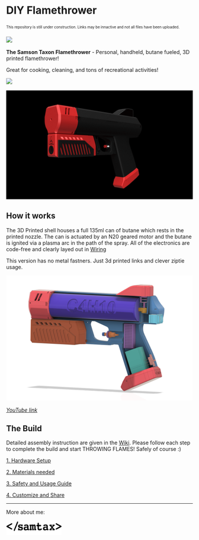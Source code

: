 # DIY Flamethrower
<sub><sup>This repository is still under construction. Links may be innactive and not all files have been uploaded.</sup></sub>

![](Media/Logo.jpg)  

**The Samson Taxon Flamethrower**  - Personal, handheld, butane fueled, 3D printed flamethrower!

Great for cooking, cleaning, and tons of recreational activities! 

![](Media/marshmallow.gif)

![](Media/turn2.gif)  

## How it works
The 3D Printed shell houses a full 135ml can of butane which rests in the printed nozzle. The can is actuated by an N20 geared motor and the butane is ignited via a plasma arc in the path of the spray. All of the electronics are code-free and clearly layed out in [Wiring]()

This version has no metal fastners. Just 3d printed links and clever ziptie usage.

![](Media/color-split.png) 

*[YouTube link]()*

## The Build
Detailed assembly instruction are given in the [Wiki](). Please follow each step to complete the build and start THROWING FLAMES! Safely of course :)

[1. Hardware Setup](https://github.com/SamsonTaxon/flamethrower/wiki/Hardware-Setup)

[2. Materials needed](https://github.com/SamsonTaxon/flamethrower/wiki/Materials)

[3. Safety and Usage Guide]()

[4. Customize and Share]()


---
More about me:

<a href="https://www.samsontaxon.com/" target="_blank"><img src="Media/samtax.png" width="150" height="40" ></a>
